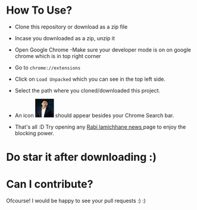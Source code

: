 ﻿

# How To Use?
- Clone this repository or download as a zip file
- Incase you downloaded as a zip, unzip it
- Open Google Chrome
 -Make sure your developer mode is on on google chrome which is in top right corner
- Go to `chrome://extensions`
- Click on `Load Unpacked` which you can see in the top left side.
- Select the path where you cloned/downloaded this project.

- An icon <img src="icon-stark.png" alt="🐺" width="50"/> should appear besides your Chrome Search bar.
- That's all :D Try opening any [Rabi lamichhane news ](https://www.google.com/search?q=rabis) page to enjoy the blocking power.


# Do star it after downloading :)


# Can I contribute?
Ofcourse! I would be happy to see your pull requests :) :)
